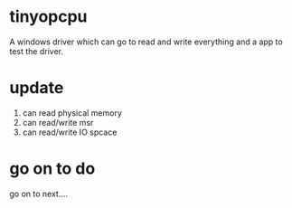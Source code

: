 # tinyopcpu
A windows driver which can go to read and write everything and a app to test the driver. 
# update
1) can read physical memory 
2) can read/write msr
3) can read/write IO spcace

# go on to do 
go on to next....
